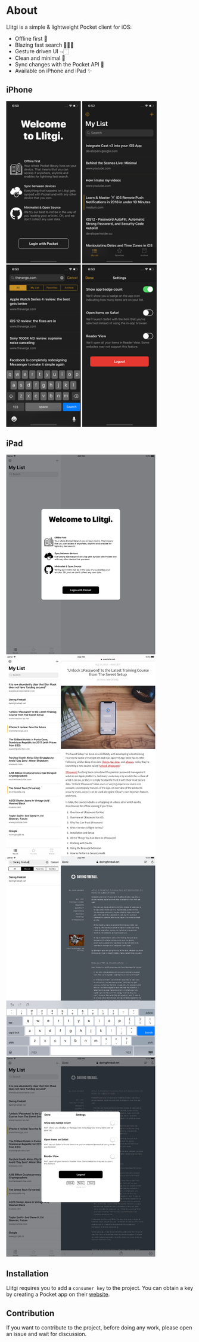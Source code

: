 # About

Llitgi is a simple & lightweight Pocket client for iOS:

- Offline first 📲
- Blazing fast search 🕵🏻‍♂️
- Gesture driven UI 👈🏻
- Clean and minimal 🌱
- Sync changes with the Pocket API 🚀
- Available on iPhone and iPad ✨

## iPhone
<p>
  <img src="Screenshots/iPhone_X/1.png" width="200" />
  <img src="Screenshots/iPhone_X/2.png" width="200" /> 
  <img src="Screenshots/iPhone_X/3.png" width="200" />
  <img src="Screenshots/iPhone_X/4.png" width="200" />
</p>

## iPad
<p>
  <img src="Screenshots/iPad_12,9_1.png" width="400" />
  <img src="Screenshots/iPad_12,9_2.png" width="400" /> 
  <img src="Screenshots/iPad_12,9_3.png" width="400" />
  <img src="Screenshots/iPad_12,9_4.png" width="400" />
</p>

## Installation

Llitgi requires you to add a `consumer key` to the project. You can obtain a key by creating a Pocket app on their [website](https://getpocket.com/developer/apps/new.php).

## Contribution

If you want to contribute to the project, before doing any work, please open an issue and wait for discussion.
